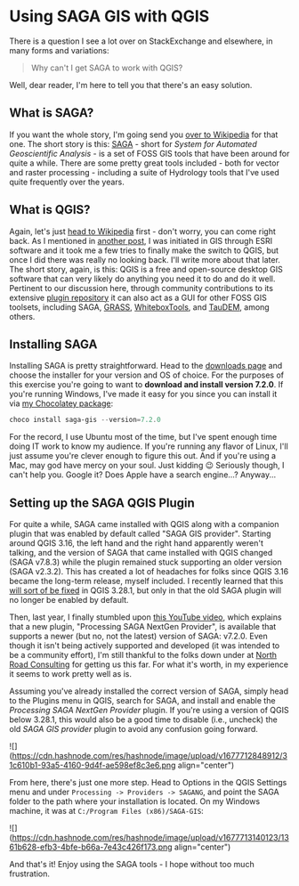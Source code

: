 # Using SAGA GIS with QGIS

There is a question I see a lot over on StackExchange and elsewhere, in many forms and variations:

> Why can't I get SAGA to work with QGIS?

Well, dear reader, I'm here to tell you that there's an easy solution.

## What is SAGA?

If you want the whole story, I'm going send you [over to Wikipedia](https://en.wikipedia.org/wiki/SAGA_GIS) for that one. The short story is this: [SAGA](https://saga-gis.sourceforge.io/en/index.html) - short for *System for Automated Geoscientific Analysis* - is a set of FOSS GIS tools that have been around for quite a while. There are some pretty great tools included - both for vector and raster processing - including a suite of Hydrology tools that I've used quite frequently over the years.

## What is QGIS?

Again, let's just [head to Wikipedia](https://en.wikipedia.org/wiki/QGIS) first - don't worry, you can come right back. As I mentioned in [another post](https://miketalbot.io/how-i-discovered-cloud-gis), I was initiated in GIS through ESRI software and it took me a few tries to finally make the switch to QGIS, but once I did there was really no looking back. I'll write more about that later. The short story, again, is this: QGIS is a free and open-source desktop GIS software that can very likely do anything you need it to do and do it well. Pertinent to our discussion here, through community contributions to its extensive [plugin repository](https://plugins.qgis.org/plugins/) it can also act as a GUI for other FOSS GIS toolsets, including SAGA, [GRASS](https://grass.osgeo.org/), [WhiteboxTools](https://www.whiteboxgeo.com/), and [TauDEM](https://hydrology.usu.edu/taudem/taudem5/), among others.

## Installing SAGA

Installing SAGA is pretty straightforward. Head to the [downloads page](https://sourceforge.net/projects/saga-gis/files/) and choose the installer for your version and OS of choice. For the purposes of this exercise you're going to want to **download and install version 7.2.0**. If you're running Windows, I've made it easy for you since you can install it via [my Chocolatey package](https://community.chocolatey.org/packages/saga-gis):

```powershell
choco install saga-gis --version=7.2.0
```

For the record, I use Ubuntu most of the time, but I've spent enough time doing IT work to know my audience. If you're running any flavor of Linux, I'll just assume you're clever enough to figure this out. And if you're using a Mac, may god have mercy on your soul. Just kidding 😉 Seriously though, I can't help you. Google it? Does Apple have a search engine...? Anyway...

## Setting up the SAGA QGIS Plugin

For quite a while, SAGA came installed with QGIS along with a companion plugin that was enabled by default called "SAGA GIS provider". Starting around QGIS 3.16, the left hand and the right hand apparently weren't talking, and the version of SAGA that came installed with QGIS changed (SAGA v7.8.3) while the plugin remained stuck supporting an older version (SAGA v2.3.2). This has created a lot of headaches for folks since QGIS 3.16 became the long-term release, myself included. I recently learned that this [will sort of be fixed](https://github.com/qgis/QGIS/issues/51041) in QGIS 3.28.1, but only in that the old SAGA plugin will no longer be enabled by default.

Then, last year, I finally stumbled upon [this YouTube video](https://www.youtube.com/watch?v=VKdaripCups), which explains that a new plugin, "Processing SAGA NextGen Provider", is available that supports a newer (but no, not the latest) version of SAGA: v7.2.0. Even though it isn't being actively supported and developed (it was intended to be a community effort), I'm still thankful to the folks down under at [North Road Consulting](https://north-road.com/) for getting us this far. For what it's worth, in my experience it seems to work pretty well as is.

Assuming you've already installed the correct version of SAGA, simply head to the Plugins menu in QGIS, search for SAGA, and install and enable the *Processing SAGA NextGen Provider* plugin. If you're using a version of QGIS below 3.28.1, this would also be a good time to disable (i.e., uncheck) the old *SAGA GIS provider* plugin to avoid any confusion going forward.

![](https://cdn.hashnode.com/res/hashnode/image/upload/v1677712848912/31c610b1-93a5-4160-9d4f-ae598ef8c3e6.png align="center")

From here, there's just one more step. Head to Options in the QGIS Settings menu and under `Processing -> Providers -> SAGANG`, and point the SAGA folder to the path where your installation is located. On my Windows machine, it was at `C:/Program Files (x86)/SAGA-GIS`:

![](https://cdn.hashnode.com/res/hashnode/image/upload/v1677713140123/1361b628-efb3-4bfe-b66a-7e43c426f173.png align="center")

And that's it! Enjoy using the SAGA tools - I hope without too much frustration.